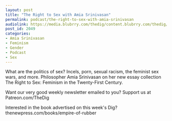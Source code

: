 ```yaml
---
layout: post
title: "The Right to Sex with Amia Srinivasan"
permalink: podcast/the-right-to-sex-with-amia-srinivasan
audiolink: https://media.blubrry.com/thedig/content.blubrry.com/thedig/The_Dig-EP_327-Amia.mp3
post_id: 2049
categories: 
- Amia Srinivasan
- Feminism
- Gender
- Podcast
- Sex
---
```


What are the politics of sex? Incels, porn, sexual racism, the feminist sex wars, and more. Philosopher Amia Srinivasan on her new essay collection The Right to Sex: Feminism in the Twenty-First Century.

Want our very good weekly newsletter emailed to you? Support us at Patreon.com/TheDig

Interested in the book advertised on this week's Dig?
thenewpress.com/books/empire-of-rubber